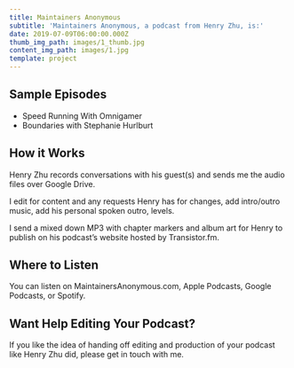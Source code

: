 ```yaml
---
title: Maintainers Anonymous
subtitle: 'Maintainers Anonymous, a podcast from Henry Zhu, is:'
date: 2019-07-09T06:00:00.000Z
thumb_img_path: images/1_thumb.jpg
content_img_path: images/1.jpg
template: project
---
```

## Sample Episodes

* Speed Running With Omnigamer
* Boundaries with Stephanie Hurlburt

## How it Works

Henry Zhu records conversations with his guest(s) and sends me the audio files over Google Drive.

I edit for content and any requests Henry has for changes, add intro/outro music, add his personal spoken outro, levels.

I send a mixed down MP3 with chapter markers and album art for Henry to publish on his podcast’s website hosted by Transistor.fm.

## Where to Listen

You can listen on MaintainersAnonymous.com, Apple Podcasts, Google Podcasts, or Spotify.

## Want Help Editing Your Podcast?

If you like the idea of handing off editing and production of your podcast like Henry Zhu did, please get in touch with me.
